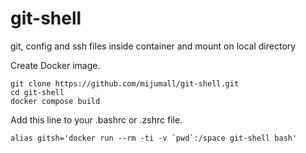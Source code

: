 # git-shell
git, config and ssh files inside container and mount on local directory

Create Docker image.
```shell
git clone https://github.com/mijumall/git-shell.git
cd git-shell
docker compose build
```

Add this line to your .bashrc or .zshrc file.
```shell
alias gitsh='docker run --rm -ti -v `pwd`:/space git-shell bash'
```
